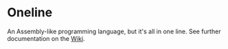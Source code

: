 # Oneline
 An Assembly-like programming language, but it's all in one line. See further documentation on the [Wiki](https://github.com/DevBadger10/oneline/wiki).
